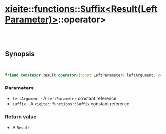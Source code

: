 # [xieite](../../../README.md)::[functions](../../functions.md)::[Suffix<Result(LeftParameter)>](../Suffix.md)::operator>

<br/><br/>

## Synopsis

<br/>

```cpp
friend constexpr Result operator<(const LeftParameter& leftArgument, const xieite::functions::Suffix<Result(Parameter)>& suffix);
```
### Parameters
- `leftArgument` - A `LeftParameter` constant reference
- `suffix` - A `xieite::functions::Suffix` constant reference
### Return value
- A `Result`
